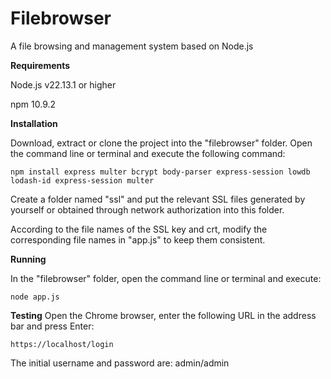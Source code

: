 # Filebrowser

A file browsing and management system based on Node.js

**Requirements**

Node.js v22.13.1 or higher

npm 10.9.2

**Installation**

Download, extract or clone the project into the "filebrowser" folder. Open the command line or terminal and execute the following command:
```
npm install express multer bcrypt body-parser express-session lowdb lodash-id express-session multer
```

Create a folder named "ssl" and put the relevant SSL files generated by yourself or obtained through network authorization into this folder.

According to the file names of the SSL key and crt, modify the corresponding file names in "app.js" to keep them consistent.

**Running**

In the "filebrowser" folder, open the command line or terminal and execute:
```
node app.js
```
**Testing**
Open the Chrome browser, enter the following URL in the address bar and press Enter:
```
https://localhost/login
```
The initial username and password are: admin/admin
